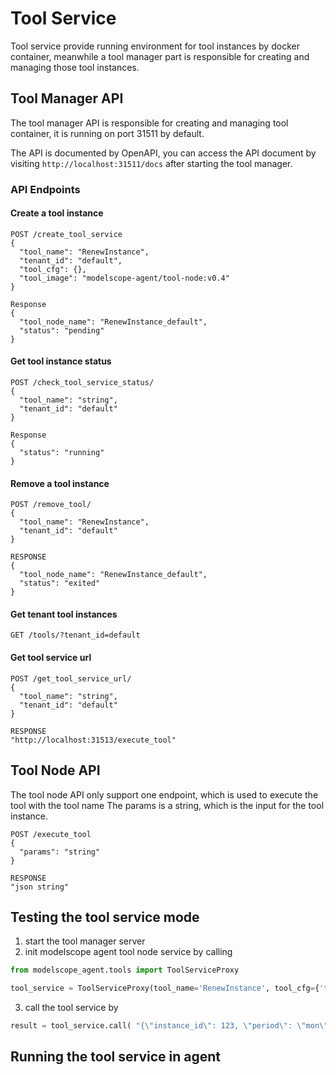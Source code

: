 # Tool Service

Tool service provide running environment for tool instances by docker container,
meanwhile a tool manager part is responsible for creating and managing those tool instances.


## Tool Manager API
The tool manager API is responsible for creating and managing tool container, it is running on port 31511 by default.

The API is documented by OpenAPI, you can access the API document by visiting `http://localhost:31511/docs` after starting the tool manager.

### API Endpoints

#### Create a tool instance
```
POST /create_tool_service
{
  "tool_name": "RenewInstance",
  "tenant_id": "default",
  "tool_cfg": {},
  "tool_image": "modelscope-agent/tool-node:v0.4"
}

Response
{
  "tool_node_name": "RenewInstance_default",
  "status": "pending"
}
```

#### Get tool instance status
```
POST /check_tool_service_status/
{
  "tool_name": "string",
  "tenant_id": "default"
}

Response
{
  "status": "running"
}
```

#### Remove a tool instance
```
POST /remove_tool/
{
  "tool_name": "RenewInstance",
  "tenant_id": "default"
}

RESPONSE
{
  "tool_node_name": "RenewInstance_default",
  "status": "exited"
}
```

#### Get tenant tool instances
```
GET /tools/?tenant_id=default

```

#### Get tool service url
```
POST /get_tool_service_url/
{
  "tool_name": "string",
  "tenant_id": "default"
}

RESPONSE
"http://localhost:31513/execute_tool"

```



## Tool Node API
The tool node API only support one endpoint, which is used to execute the tool with the tool name
The params is a string, which is the input for the tool instance.

```
POST /execute_tool
{
  "params": "string"
}

RESPONSE
"json string"
```

## Testing the tool service mode

1. start the tool manager server
2. init modelscope agent tool node service by calling
```python
from modelscope_agent.tools import ToolServiceProxy

tool_service = ToolServiceProxy(tool_name='RenewInstance', tool_cfg={'test': 'xxx'})
```
3. call the tool service by
```python
result = tool_service.call( "{\"instance_id\": 123, \"period\": \"mon\"}")
```

## Running the tool service in agent
